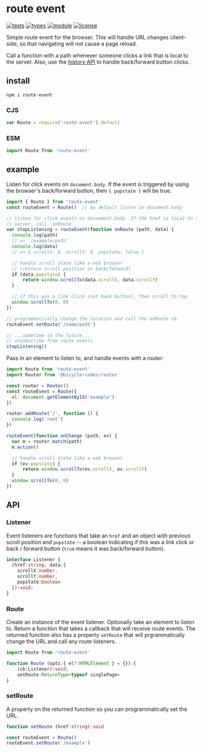 # route event
[![tests](https://github.com/bicycle-codes/route-event/actions/workflows/nodejs.yml/badge.svg)](https://github.com/bicycle-codes/route-event/actions/workflows/nodejs.yml)
[![types](https://img.shields.io/npm/types/route-event?style=flat-square)](README.md)
[![module](https://img.shields.io/badge/module-ESM%2FCJS-blue?style=flat-square)](README.md)
[![license](https://img.shields.io/badge/license-MIT-brightgreen.svg?style=flat-square)](LICENSE)

Simple route event for the browser. This will handle URL changes client-side, so that navigating will not cause a page reload.

Call a function with a path whenever someone clicks a link that is local to the server. Also, use the [history API](https://developer.mozilla.org/en-US/docs/Web/API/History_API) to handle back/forward button clicks.

## install

```
npm i route-event
```

### CJS
```js
var Route = require('route-event').default
```

### ESM
```js
import Route from 'route-event'
```

## example
Listen for click events on `document.body`. If the event is triggered by using
the browser's back/forward button, then `{ popstate }` will be true.

```js
import { Route } from 'route-event'
const routeEvent = Route()  // by default listen on document.body

// listen for click events on docuement.body. If the href is local to the
// server, call `onRoute`
var stopListening = routeEvent(function onRoute (path, data) {
  console.log(path)
  // => '/example/path'
  console.log(data)
  // => { scrollX: 0, scrollY: 0, popstate: false }

  // handle scroll state like a web browser
  // (restore scroll position on back/forward)
  if (data.popstate) {
      return window.scrollTo(data.scrollX, data.scrollY)
  }

  // if this was a link click (not back button), then scroll to top
  window.scrollTo(0, 0)
})

// programmatically change the location and call the onRoute cb
routeEvent.setRoute('/some/path')

// ...sometime in the future...
// unsubscribe from route events
stopListening()
```

Pass in an element to listen to, and handle events with a router:
```js
import Route from 'route-event'
import Router from '@bicycle-codes/routes'

const router = Router()
const routeEvent = Route({
  el: document.getElementById('example')
})

router.addRoute('/', function () {
  console.log('root')
})

routeEvent(function onChange (path, ev) {
  var m = router.match(path)
  m.action()

  // handle scroll state like a web browser
  if (ev.popstate) {
      return window.scrollTo(ev.scrollX, ev.scrollY)
  }
  window.scrollTo(0, 0)
})
```

## API

### Listener
Event listeners are functions that take an `href` and an object with previous
scroll position and `popstate` -- a boolean indicating if this was a link
click or back / forward button (`true` means it was back/forward button).

```ts
interface Listener {
  (href:string, data:{
    scrollX:number,
    scrollY:number,
    popstate:boolean
  }):void;
}
```

### Route
Create an instance of the event listener. Optionally take an element to listen to. Return a function that takes a callback that will receive route events. The returned function also has a property `setRoute` that will prgrammatically change the URL and call any route listeners.

```js
import Route from 'route-event'
```

```ts
function Route (opts:{ el?:HTMLElement } = {}):{
    (cb:Listener):void;
    setRoute:ReturnType<typeof singlePage>
}
```

### setRoute
A property on the returned function so you can programmatically set the URL.

```ts
function setRoute (href:string):void
```

```js
const routeEvent = Route()
routeEvent.setRoute('/example')
```
